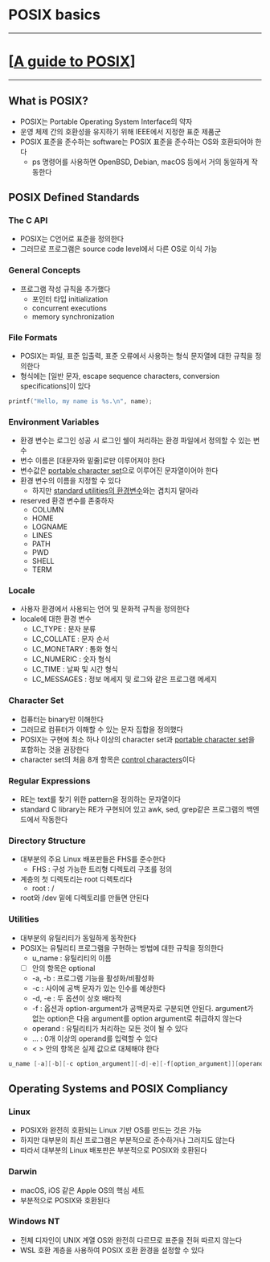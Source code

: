 # POSIX basics

---

# [**[A guide to POSIX](https://www.baeldung.com/linux/posix)**]

---

## What is POSIX?

- POSIX는 Portable Operating System Interface의 약자
- 운영 체제 간의 호환성을 유지하기 위해 IEEE에서 지정한 표준 제품군
- POSIX 표준을 준수하는 software는 POSIX 표준을 준수하는 OS와 호환되어야 한다
    - ps 명령어를 사용하면 OpenBSD, Debian, macOS 등에서 거의 동일하게 작동한다

## POSIX Defined Standards

### The C API

- POSIX는 C언어로 표준을 정의한다
- 그러므로 프로그램은 source code level에서 다른 OS로 이식 가능

### General Concepts

- 프로그램 작성 규칙을 추가했다
    - 포인터 타입 initialization
    - concurrent executions
    - memory synchronization

### File Formats

- POSIX는 파일, 표준 입출력, 표준 오류에서 사용하는 형식 문자열에 대한 규칙을 정의한다
- 형식에는 [일반 문자, escape sequence characters, conversion specifications]이 있다

```c
printf("Hello, my name is %s.\n", name);
```

### Environment Variables

- 환경 변수는 로그인 성공 시 로그인 쉘이 처리하는 환경 파일에서 정의할 수 있는 변수
- 변수 이름은 [대문자와 밑줄]로만 이루어져야 한다
- 변수값은 [portable character set](https://en.wikipedia.org/wiki/Portable_character_set)으로 이루어진 문자열이어야 한다
- 환경 변수의 이름을 지정할 수 있다
    - 하지만 [standard utilities의 환경변수](https://www.linuxtopia.org/online_books/introduction_to_linux/linux_Reserved_variables.html)와는 겹치지 말아라
- reserved 환경 변수를 존중하자
    - COLUMN
    - HOME
    - LOGNAME
    - LINES
    - PATH
    - PWD
    - SHELL
    - TERM

### Locale

- 사용자 환경에서 사용되는 언어 및 문화적 규칙을 정의한다
- locale에 대한 환경 변수
    - LC_TYPE : 문자 분류
    - LC_COLLATE : 문자 순서
    - LC_MONETARY : 통화 형식
    - LC_NUMERIC : 숫자 형식
    - LC_TIME : 날짜 및 시간 형식
    - LC_MESSAGES : 정보 메세지 및 로그와 같은 프로그램 메세지

### Character Set

- 컴퓨터는 binary만 이해한다
- 그러므로 컴퓨터가 이해할 수 있는 문자 집합을 정의했다
- POSIX는 구현에 최소 하나 이상의 character set과 [portable character set](https://en.wikipedia.org/wiki/Portable_character_set)을 포함하는 것을 권장한다
- character set의 처음 8개 항목은 [control characters](https://pubs.opengroup.org/onlinepubs/9699919799/basedefs/V1_chap06.html)이다

### Regular Expressions

- RE는 text를 찾기 위한 pattern을 정의하는 문자열이다
- standard C library는 RE가 구현되어 있고 awk, sed, grep같은 프로그램의 백엔드에서 작동한다

### Directory Structure

- 대부분의 주요 Linux 배포판들은 FHS를 준수한다
    - FHS : 구성 가능한 트리형 디렉토리 구조를 정의
- 계층의 첫 디렉토리는 root 디렉토리다
    - root : /
- root와 /dev 밑에 디렉토리를 만들면 안된다

### Utilities

- 대부분의 유틸리티가 동일하게 동작한다
- POSIX는 유틸리티 프로그램을 구현하는 방법에 대한 규칙을 정의한다
    - u_name : 유틸리티의 이름
    - [ ] 안의 항목은 optional
    - -a, -b : 프로그램 기능을 활성화/비활성화
    - -c : 사이에 공백 문자가 있는 인수를 예상한다
    - -d, -e : 두 옵션이 상호 배타적
    - -f : 옵션과 option-argument가 공백문자로 구분되면 안된다. argument가 없는 option은 다음 argument를 option argument로 취급하지 않는다
    - operand : 유틸리티가 처리하는 모든 것이 될 수 있다
    - … : 0개 이상의 operand를 입력할 수 있다
    - < > 안의 항목은 실제 값으로 대체해야 한다

```c
u_name [-a][-b][-c option_argument][-d|-e][-f[option_argument]][operand...] <parameter name>
```

## Operating Systems and POSIX Compliancy

### Linux

- POSIX와 완전히 호환되는 Linux 기반 OS를 만드는 것은 가능
- 하지만 대부분의 최신 프로그램은 부분적으로 준수하거나 그러지도 않는다
- 따라서 대부분의 Linux 배포판은 부분적으로 POSIX와 호환된다

### Darwin

- macOS, iOS 같은 Apple OS의 핵심 세트
- 부분적으로 POSIX와 호환된다

### Windows NT

- 전체 디자인이 UNIX 계열 OS와 완전히 다르므로 표준을 전혀 따르지 않는다
- WSL 호환 계층을 사용하여 POSIX 호환 환경을 설정할 수 있다
